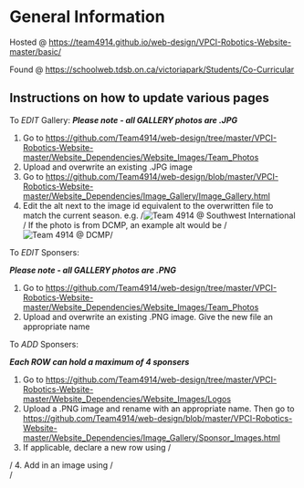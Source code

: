 # General Information
Hosted @ https://team4914.github.io/web-design/VPCI-Robotics-Website-master/basic/

Found @ https://schoolweb.tdsb.on.ca/victoriapark/Students/Co-Curricular

## Instructions on how to update various pages
To *EDIT* Gallery:
**_Please note - all GALLERY photos are .JPG_**
1. Go to https://github.com/Team4914/web-design/tree/master/VPCI-Robotics-Website-master/Website_Dependencies/Website_Images/Team_Photos
2. Upload and overwrite an existing .JPG image
3. Go to https://github.com/Team4914/web-design/blob/master/VPCI-Robotics-Website-master/Website_Dependencies/Image_Gallery/Image_Gallery.html
4. Edit the alt next to the image id equivalent to the overwritten file to match the current season.
e.g.
/<img src="../Website_Images/Team_Photos/Robotics_8.JPG" onclick="onClick(this)" class="w3-hover-opacity" alt="Team 4914 @ Southwest International">/
If the photo is from DCMP, an example alt would be
/<img src="../Website_Images/Team_Photos/Robotics_8.JPG" onclick="onClick(this)" class="w3-hover-opacity" alt="Team 4914 @ DCMP">/

To *EDIT* Sponsers:

**_Please note - all GALLERY photos are .PNG_**
1. Go to https://github.com/Team4914/web-design/tree/master/VPCI-Robotics-Website-master/Website_Dependencies/Website_Images/Team_Photos
2. Upload and overwrite an existing .PNG image. Give the new file an appropriate name

To *ADD* Sponsers:

**_Each ROW can hold a maximum of 4 sponsers_**
1. Go to https://github.com/Team4914/web-design/tree/master/VPCI-Robotics-Website-master/Website_Dependencies/Website_Images/Logos
2. Upload a .PNG image and rename with an appropriate name. Then go to https://github.com/Team4914/web-design/blob/master/VPCI-Robotics-Website-master/Website_Dependencies/Image_Gallery/Sponsor_Images.html
3. If applicable, declare a new row using 
/<div class="w3-row-padding w3-center w3-section">
</div>/
4. Add in an image using
/<div class="w3-col m3">
  <img src="../Website_Images/Logos/REPLACE_WITH_PNG_NAME.PNG" onclick="onClick(this)" class="w3-hover-opacity" alt="">
</div>/


